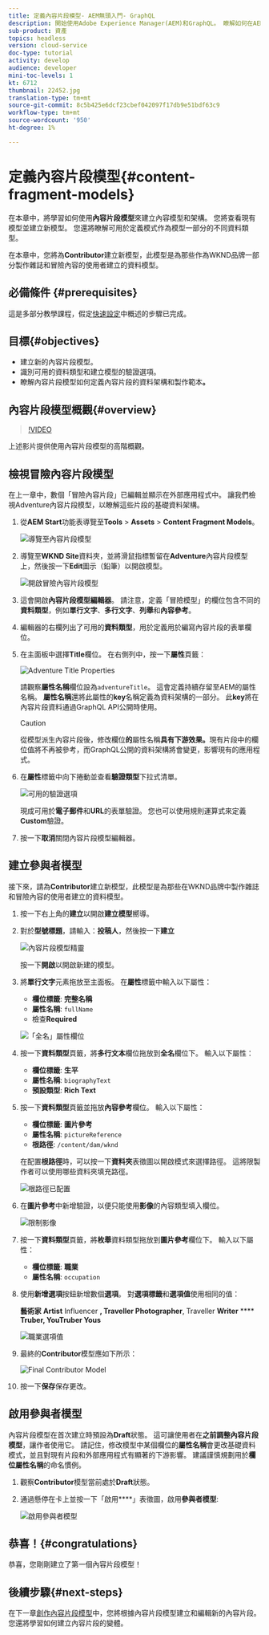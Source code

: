 ```yaml
---
title: 定義內容片段模型- AEM無頭入門- GraphQL
description: 開始使用Adobe Experience Manager(AEM)和GraphQL。 瞭解如何在AEM中建立內容模型並使用內容片段模型建立架構。 檢閱現有模型並建立新模型。 瞭解可用來定義架構的不同資料類型。
sub-product: 資產
topics: headless
version: cloud-service
doc-type: tutorial
activity: develop
audience: developer
mini-toc-levels: 1
kt: 6712
thumbnail: 22452.jpg
translation-type: tm+mt
source-git-commit: 8c5b425e6dcf23cbef042097f17db9e51bdf63c9
workflow-type: tm+mt
source-wordcount: '950'
ht-degree: 1%

---
```



# 定義內容片段模型{#content-fragment-models}

在本章中，將學習如何使用&#x200B;**內容片段模型**&#x200B;來建立內容模型和架構。 您將查看現有模型並建立新模型。 您還將瞭解可用於定義模式作為模型一部分的不同資料類型。

在本章中，您將為&#x200B;**Contributor**&#x200B;建立新模型，此模型是為那些作為WKND品牌一部分製作雜誌和冒險內容的使用者建立的資料模型。

## 必備條件 {#prerequisites}

這是多部分教學課程，假定[快速設定](./setup.md)中概述的步驟已完成。

## 目標{#objectives}

* 建立新的內容片段模型。
* 識別可用的資料類型和建立模型的驗證選項。
* 瞭解內容片段模型如何定義內容片段的資料架構和製作範本&#x200B;**。**

## 內容片段模型概觀{#overview}

>[!VIDEO](https://video.tv.adobe.com/v/22452/?quality=12&learn=on)

上述影片提供使用內容片段模型的高階概觀。

## 檢視冒險內容片段模型

在上一章中，數個「冒險內容片段」已編輯並顯示在外部應用程式中。 讓我們檢視Adventure內容片段模型，以瞭解這些片段的基礎資料架構。

1. 從&#x200B;**AEM Start**&#x200B;功能表導覽至&#x200B;**Tools** > **Assets** > **Content Fragment Models**。

   ![導覽至內容片段模型](assets/content-fragment-models/content-fragment-model-navigation.png)

1. 導覽至&#x200B;**WKND Site**&#x200B;資料夾，並將滑鼠指標暫留在&#x200B;**Adventure**&#x200B;內容片段模型上，然後按一下&#x200B;**Edit**&#x200B;圖示（鉛筆）以開啟模型。

   ![開啟冒險內容片段模型](assets/content-fragment-models/adventure-content-fragment-edit.png)

1. 這會開啟&#x200B;**內容片段模型編輯器**。 請注意，定義「冒險模型」的欄位包含不同的&#x200B;**資料類型**，例如&#x200B;**單行文字**、**多行文字**、**列舉**&#x200B;和&#x200B;**內容參考**。

1. 編輯器的右欄列出了可用的&#x200B;**資料類型**，用於定義用於編寫內容片段的表單欄位。

1. 在主面板中選擇&#x200B;**Title**&#x200B;欄位。 在右側列中，按一下&#x200B;**屬性**&#x200B;頁籤：

   ![Adventure Title Properties](assets/content-fragment-models/adventure-title-properties-tab.png)

   請觀察&#x200B;**屬性名稱**&#x200B;欄位設為`adventureTitle`。 這會定義持續存留至AEM的屬性名稱。 **屬性名稱**&#x200B;還將此屬性的&#x200B;**key**&#x200B;名稱定義為資料架構的一部分。 此&#x200B;**key**&#x200B;將在內容片段資料通過GraphQL API公開時使用。

   >[!CAUTION]
   >
   > 從模型派生內容片段後，修改欄位&#x200B;**的**&#x200B;屬性名稱&#x200B;**具有下游效果。**&#x200B;現有片段中的欄位值將不再被參考，而GraphQL公開的資料架構將會變更，影響現有的應用程式。

1. 在&#x200B;**屬性**&#x200B;標籤中向下捲動並查看&#x200B;**驗證類型**&#x200B;下拉式清單。

   ![可用的驗證選項](assets/content-fragment-models/validation-options-available.png)

   現成可用於&#x200B;**電子郵件**&#x200B;和&#x200B;**URL**&#x200B;的表單驗證。 您也可以使用規則運算式來定義&#x200B;**Custom**&#x200B;驗證。

1. 按一下&#x200B;**取消**&#x200B;關閉內容片段模型編輯器。

## 建立參與者模型

接下來，請為&#x200B;**Contributor**&#x200B;建立新模型，此模型是為那些在WKND品牌中製作雜誌和冒險內容的使用者建立的資料模型。

1. 按一下右上角的&#x200B;**建立**&#x200B;以開啟&#x200B;**建立模型**&#x200B;嚮導。
1. 對於&#x200B;**型號標題**，請輸入：**投稿人**，然後按一下&#x200B;**建立**

   ![內容片段模型精靈](assets/content-fragment-models/content-fragment-model-wizard.png)

   按一下&#x200B;**開啟**&#x200B;以開啟新建的模型。

1. 將&#x200B;**單行文字**&#x200B;元素拖放至主面板。 在&#x200B;**屬性**&#x200B;標籤中輸入以下屬性：

   * **欄位標籤**: **完整名稱**
   * **屬性名稱**: `fullName`
   * 檢查&#x200B;**Required**

   ![「全名」屬性欄位](assets/content-fragment-models/full-name-property-field.png)

1. 按一下&#x200B;**資料類型**&#x200B;頁籤，將&#x200B;**多行文本**&#x200B;欄位拖放到&#x200B;**全名**&#x200B;欄位下。 輸入以下屬性：

   * **欄位標籤**: **生平**
   * **屬性名稱**: `biographyText`
   * **預設類型**: **Rich Text**

1. 按一下&#x200B;**資料類型**&#x200B;頁籤並拖放&#x200B;**內容參考**&#x200B;欄位。 輸入以下屬性：

   * **欄位標籤**: **圖片參考**
   * **屬性名稱**: `pictureReference`
   * **根路徑**: `/content/dam/wknd`

   在配置&#x200B;**根路徑**&#x200B;時，可以按一下&#x200B;**資料夾**&#x200B;表徵圖以開啟模式來選擇路徑。 這將限製作者可以使用哪些資料夾填充路徑。

   ![根路徑已配置](assets/content-fragment-models/root-path-configure.png)

1. 在&#x200B;**圖片參考**&#x200B;中新增驗證，以便只能使用&#x200B;**影像**&#x200B;的內容類型填入欄位。

   ![限制影像](assets/content-fragment-models/picture-reference-content-types.png)

1. 按一下&#x200B;**資料類型**&#x200B;頁籤，將&#x200B;**枚舉**&#x200B;資料類型拖放到&#x200B;**圖片參考**&#x200B;欄位下。 輸入以下屬性：

   * **欄位標籤**: **職業**
   * **屬性名稱**: `occupation`

1. 使用&#x200B;**新增選項**&#x200B;按鈕新增數個&#x200B;**選項**。 對&#x200B;**選項標籤**&#x200B;和&#x200B;**選項值**&#x200B;使用相同的值：

   **藝術家** **Artist** Influencer **, Traveller Photographer**, Traveller **Writer** **** **Truber, YouTruber Yous**

   ![職業選項值](assets/content-fragment-models/occupation-options-values.png)

1. 最終的&#x200B;**Contributor**&#x200B;模型應如下所示：

   ![Final Contributor Model](assets/content-fragment-models/final-contributor-model.png)

1. 按一下&#x200B;**保存**&#x200B;保存更改。

## 啟用參與者模型

內容片段模型在首次建立時預設為&#x200B;**Draft**&#x200B;狀態。 這可讓使用者在&#x200B;**之前調整內容片段模型**，讓作者使用它。 請記住，修改模型中某個欄位的&#x200B;**屬性名稱**&#x200B;會更改基礎資料模式，並且對現有片段和外部應用程式有顯著的下游影響。 建議謹慎規劃用於&#x200B;**欄位屬性名稱**&#x200B;的命名慣例。

1. 觀察&#x200B;**Contributor**&#x200B;模型當前處於&#x200B;**Draft**&#x200B;狀態。

1. 通過懸停在卡上並按一下「啟用&#x200B;****」表徵圖，啟用&#x200B;**參與者模型**:

   ![啟用參與者模型](assets/content-fragment-models/enable-contributor-model.png)

## 恭喜！{#congratulations}

恭喜，您剛剛建立了第一個內容片段模型！

## 後續步驟{#next-steps}

在下一章[創作內容片段模型](author-content-fragments.md)中，您將根據內容片段模型建立和編輯新的內容片段。 您還將學習如何建立內容片段的變體。